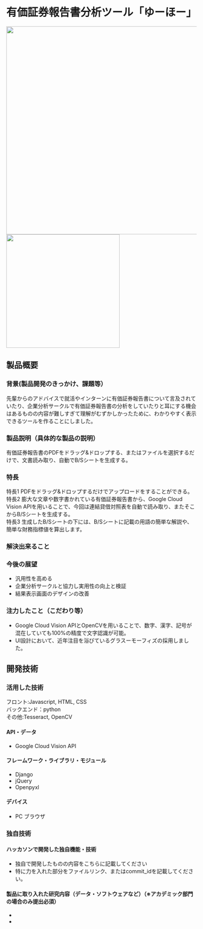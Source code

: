# 有価証券報告書分析ツール「ゆーほー」

<img src="https://jphacks.com/wp-content/uploads/2021/07/JPHACKS2021_ogp.jpg" width="550px"><img src="https://user-images.githubusercontent.com/82380312/139517093-e371b4e3-8041-45d7-a206-e6646e9305f8.png" width="300px">

## 製品概要

### 背景(製品開発のきっかけ、課題等）
先輩からのアドバイスで就活やインターンに有価証券報告書について言及されていたり、企業分析サークルで有価証券報告書の分析をしていたりと耳にする機会はあるものの内容が難しすぎて理解がむずかしかったために、わかりやすく表示できるツールを作ることにしました。

### 製品説明（具体的な製品の説明）
有価証券報告書のPDFをドラッグ&ドロップする、またはファイルを選択するだけで、文書読み取り、自動でB/Sシートを生成する。
### 特長
特長1 PDFをドラッグ&ドロップするだけでアップロードをすることができる。
特長2 膨大な文章や数字書かれている有価証券報告書から、Google Cloud Vision APIを用いることで、今回は連結貸借対照表を自動で読み取り、またそこからB/Sシートを生成する。<br>
特長3 生成したB/Sシートの下には、B/Sシートに記載の用語の簡単な解説や、簡単な財務指標値を算出します。

### 解決出来ること
### 今後の展望
* 汎用性を高める
* 企業分析サークルと協力し実用性の向上と検証
* 結果表示画面のデザインの改善

### 注力したこと（こだわり等）
* Google Cloud Vision APIとOpenCVを用いることで、数字、漢字、記号が混在していても100%の精度で文字認識が可能。
* UI設計において、近年注目を浴びているグラスーモーフィズの採用しました。

## 開発技術
### 活用した技術
フロント:Javascript, HTML, CSS<br>
バックエンド：python<br>
その他:Tesseract, OpenCV<br>
#### API・データ
* Google Cloud Vision API

#### フレームワーク・ライブラリ・モジュール
* Django
* jQuery
* Openpyxl

#### デバイス
* PC ブラウザ

### 独自技術
#### ハッカソンで開発した独自機能・技術
* 独自で開発したものの内容をこちらに記載してください
* 特に力を入れた部分をファイルリンク、またはcommit_idを記載してください。

#### 製品に取り入れた研究内容（データ・ソフトウェアなど）（※アカデミック部門の場合のみ提出必須）
* 
* 
